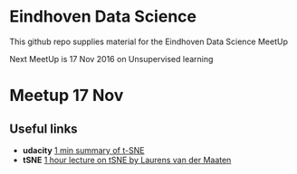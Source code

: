 # Eindhoven Data Science
This github repo supplies material for the Eindhoven Data Science MeetUp

Next MeetUp is 17 Nov 2016 on Unsupervised learning

# Meetup 17 Nov
## Useful links

  * __udacity__ [1 min summary of t-SNE](https://www.youtube.com/watch?v=p3wFE85dAyY)
  * __tSNE__ [1 hour lecture on tSNE by Laurens van der Maaten](https://www.youtube.com/watch?v=RJVL80Gg3lA)


